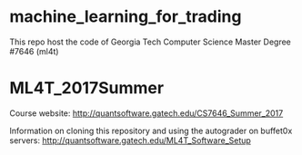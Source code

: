 # machine\_learning\_for\_trading
This repo host the code of Georgia Tech Computer Science Master Degree #7646 (ml4t)


# ML4T_2017Summer
Course website:
http://quantsoftware.gatech.edu/CS7646_Summer_2017

Information on cloning this repository and using the autograder on buffet0x servers:
http://quantsoftware.gatech.edu/ML4T_Software_Setup